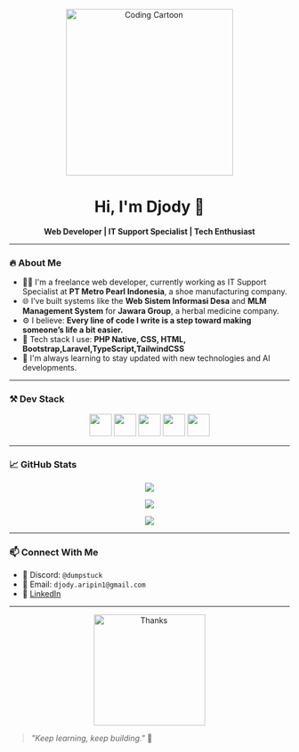 <p align="center">
  <img src="https://media.giphy.com/media/qgQUggAC3Pfv687qPC/giphy.gif" alt="Coding Cartoon" width="300" />
</p>

<h1 align="center">Hi, I'm Djody 👋</h1>
<p align="center">
  <strong> Web Developer | IT Support Specialist | Tech Enthusiast</strong>
</p>

---

### 🔥 About Me

- 🧑‍💻 I'm a freelance web developer, currently working as IT Support Specialist at **PT Metro Pearl Indonesia**, a shoe manufacturing company.  
- 🌐 I’ve built systems like the **Web Sistem Informasi Desa** and **MLM Management System** for **Jawara Group**, a herbal medicine company.
- ⚙️ I believe: **Every line of code I write is a step toward making someone’s life a bit easier.**
- 💬 Tech stack I use: **PHP Native, CSS, HTML, Bootstrap,Laravel,TypeScript,TailwindCSS**
- 🚀 I'm always learning to stay updated with new technologies and AI developments.

---

### ⚒️ Dev Stack

<p align="center">
  <img src="https://cdn.jsdelivr.net/gh/devicons/devicon/icons/html5/html5-original.svg" height="40" />
  <img src="https://cdn.jsdelivr.net/gh/devicons/devicon/icons/css3/css3-original.svg" height="40" />
  <img src="https://cdn.jsdelivr.net/gh/devicons/devicon/icons/javascript/javascript-original.svg" height="40" />
  <img src="https://cdn.jsdelivr.net/gh/devicons/devicon/icons/php/php-original.svg" height="40" />
  <img src="https://cdn.jsdelivr.net/gh/devicons/devicon/icons/mysql/mysql-original.svg" height="40" />
</p>

---

### 📈 GitHub Stats

<p align="center">
  <img src="https://github-readme-streak-stats.herokuapp.com/?user=Djodyyy&theme=tokyonight" />
</p>

<p align="center">
  <img src="https://github-readme-stats.vercel.app/api?username=Djodyyy&show_icons=true&theme=tokyonight" />
</p>

<p align="center">
  <img src="https://github-readme-stats.vercel.app/api/top-langs/?username=Djodyyy&layout=compact&theme=tokyonight" />
</p>

---

### 📫 Connect With Me

- 💬 Discord: `@dumpstuck`
- 📧 Email: `djody.aripin1@gmail.com`
- 💼 [LinkedIn](https://www.linkedin.com/in/djody-rizaldi-arifin-101b94299/)

---

<p align="center">
  <img src="https://media.giphy.com/media/11JTxkrmq4bGE0/giphy.gif" width="200" alt="Thanks" />
</p>

> _"Keep learning, keep building."_ 🚀
